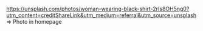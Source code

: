 https://unsplash.com/photos/woman-wearing-black-shirt-2rIs8OH5ng0?utm_content=creditShareLink&utm_medium=referral&utm_source=unsplash  => Photo in homepage
